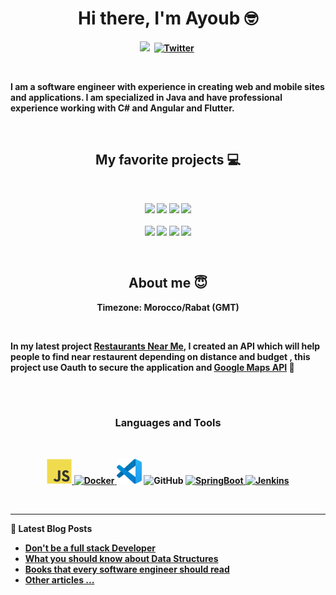 <p>
  <h1 align="center"><b>Hi there, I'm Ayoub 🤓 </h1>
</p>
<p align="center">
<a href="https://aitdahmane.com/"><img src="https://img.shields.io/badge/-PORTFOLIO-%23ff69b4&?style=for-the-badge&?color=ff69b4 alt="Portfolio" /></a>&nbsp;
<a href="https://twitter.com/aitdahmane_"><img src="https://img.shields.io/badge/Twitter-1DA1F2?style=for-the-badge&logo=twitter&logoColor=white" alt="Twitter" /></a>&nbsp;

</p>
<br />

<p>I am a software engineer with experience in creating web and mobile sites and applications. I am specialized in Java and have professional experience working with C# and Angular and Flutter. </p>
<br />

<h2 align="center">My favorite projects 💻</h2>
<br />

<p align="center">
  <img width="400" src="https://github.com/YuriDevAT/smart-shopping-list/blob/main/public/Thumbnail.png" />
   <img width="400" src="https://github.com/YuriDevAT/smart-shopping-list/blob/main/public/Thumbnail.png" />
  <img align="" src="https://github-readme-stats.vercel.app/api/pin/?username=aitdahmane&repo=short-path-algorithm&theme=tokyonight" />
  <img align="" src="https://github-readme-stats.vercel.app/api/pin/?username=aitdahmane&repo=short-path-algorithm&theme=tokyonight" />
</a>
  </br>
  </br>
    <img width="400" src="https://github.com/YuriDevAT/smart-shopping-list/blob/main/public/Thumbnail.png" />
    <img width="400" src="https://github.com/YuriDevAT/smart-shopping-list/blob/main/public/Thumbnail.png" />
  <img align="" src="https://github-readme-stats.vercel.app/api/pin/?username=aitdahmane&repo=short-path-algorithm&theme=tokyonight" />
</a>
    
  <img align="" src="https://github-readme-stats.vercel.app/api/pin/?username=aitdahmane&repo=short-path-algorithm&theme=tokyonight" />
</a>
</p>

<br />

<h2 align="center">About me 😇</h2>
<p align="center">
Timezone: Morocco/Rabat (GMT)
</p>
<br />
  <p>In my latest project <a href="https://github.com/aitdahmane/restaurants-near-me-api">Restaurants Near Me</a>, I created an API which will help people to find near restaurent depending on distance and budget , this project use Oauth to secure the application and <a href="https://developers.google.com/maps?hl=fr">Google Maps API</a> 🥳</p>

  
<br />
<br />
<p>
<h3 align="center"> Languages and Tools</h3>
</p>
<br />
<p align="center">
<a href="https://developer.mozilla.org/en-US/docs/Web/JavaScript" target="_blank"> <img src="https://raw.githubusercontent.com/devicons/devicon/master/icons/javascript/javascript-original.svg" alt="javascript" width="40" height="40"/> </a>
<a href="https://Docker.com/" target="_blank"> <img src="https://www.vectorlogo.zone/logos/docker/docker-icon.svg" alt="Docker" width="40" height="40"/> </a>
<img alt="Visual Studio Code" width="40px" src="https://raw.githubusercontent.com/github/explore/80688e429a7d4ef2fca1e82350fe8e3517d3494d/topics/visual-studio-code/visual-studio-code.png" />
<img alt="GitHub" width="40px" src="https://github.com/YuriDevAT/YuriDevAT/blob/main/github_.png" />
<a href="https://SpringBoot.com/" target="_blank"> <img src="https://www.vectorlogo.zone/logos/springio/springio-icon.svg" alt="SpringBoot" width="40" height="40"/> </a>  
<a href="https://jenkins.com" target="_blank"> <img src="https://www.vectorlogo.zone/logos/jenkins/jenkins-icon.svg" alt="Jenkins" width="40" height="40"/> </a>
</p>
<br />

---

📕 **Latest Blog Posts**

<!-- BLOG-POST-LIST:START -->
- [Don't be a full stack Developer](https://blog.aitdahmane.com/posts/dont-be-fullstack/)
- [What you should know about Data Structures](https://blog.aitdahmane.com/posts/dont-be-fullstack/)
- [Books that every software engineer should read](https://blog.aitdahmane.com/posts/software-engineer-books/)
- [Other articles ... ](https://blog.aitdahmane.com/)

 
<!-- BLOG-POST-LIST:END -->
